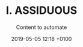 ---
layout: post
title: "I. ASSIDUOUS"
subtitle: "Content to automate"
slug: i-assiduous
date: 2019-05-05 12:18 +0100
release: 2019-06-14 12:18 +0100
published: true
enable: true

video:
  videoID: a-JkdU3G_IY
  videoImg: assiduous.jpg

audio:
  trackID: assiduous
  trackFile: "I-ASSIDUOUS.mp3"
  trackImg: img.png
        
text: 
  textID: "I.ASSIDUOUS"
  textFile: 2019-04-14-assiduous.txt

notes:
  - note: "1"
    num: 1
    videoTS: 21
    audioTS: 11
    content: "Bbc.co.uk. (2018). Search - BBC R&D. [online] Available at&#58; https://www.bbc.co.uk/rd [Accessed 3 Oct. 2018]."

  - note: "2"
    num: 2
    videoTS: 23
    audioTS: 13
    content: "BBC News Labs. (2018). BBC News Labs. [online] Available at&#58 http://bbcnewslabs.co.uk/ [Accessed 3 Oct. 2018]."

  - note: "3"
    num: 3
    videoTS: 184
    audioTS: 120
    content: "Singh, A. (2018). Google has Released an Updated Version of its Open Source YouTube Dataset. [online] Analytics Vidhya. Available at&#58; https://www.analyticsvidhya.com/blog/2018/06/google-has-released-an-updated-version-of-its-open-source-youtube-dataset/ [Accessed 3 Oct. 2018]."
  
  - note: "4"
    num: 4
    videoTS: 209
    audioTS: 133
    content: "This experiment is run by the BBC R&D AI Production team&#58; Bbc.co.uk. (2018). AI in Production - BBC R&D. [online] Available at&#58; https://www.bbc.co.uk/rd/projects/ai-production [Accessed 3 Oct. 2018]."

  - note: "5"
    num: 5
    videoTS: 248
    audioTS: 150
    content: "Bbc.co.uk. (2018). Compositing and Mixing Video in the Browser - BBC R&D. [online] Available at&#58; https://www.bbc.co.uk/rd/blog/2017-07-compositing-mixing-video-browser [Accessed 3 Oct. 2018]."

  - note: "Note 6"
    num: 6
    videoTS: 252.5
    audioTS: 153.5
    content: "Bbc.co.uk. (2018). IP Studio: Lightweight Live - BBC R&D. [online] Available at&#58; https://www.bbc.co.uk/rd/projects/ip-studio-lightweight-live [Accessed 3 Oct. 2018]."

  - note: "Note 7"
    num: 7
    videoTS: 299.5
    audioTS: 187.5
    content: "Bbc.co.uk. (2018). Nearly Live Production - BBC R&D. [online] Available at&#58; https://www.bbc.co.uk/rd/projects/nearly-live-production [Accessed 3 Oct. 2018]."

  - note: "Note 8"
    num: 8
    videoTS: 342.5
    audioTS: 206.5
    content: "Cognitus-h2020.eu. (2018). COGNITUS. [online] Available at&#58; http://cognitus-h2020.eu/ [Accessed 3 Oct. 2018]."

  - note: "Note 9"
    num: 9
    videoTS: 385.5
    audioTS: 226
    content: "Bbc.co.uk. (2014). High Dynamic Range Television and Hybrid Log-Gamma - BBC R&D. [online] Available at&#58; https://www.bbc.co.uk/rd/projects/high-dynamic-range [Accessed 3 Oct. 2018]."

  - note: "Note 10"
    num: 10
    videoTS: 399
    audioTS: 239.5
    content: "Webdav.tuebingen.mpg.de. (2018). EnhanceNet Single Image Super-Resolution Through Automated Texture Synthesis. [online] Available at&#58; http://webdav.tuebingen.mpg.de/pixel/enhancenet/ [Accessed 3 Oct. 2018]."

  - note: "Note 11"
    num: 11
    videoTS: 408
    audioTS: 245
    content: "People.xiph.org. (2018). RNNoise: Learning Noise Suppression. [online] Available at&#58; https://people.xiph.org/~jm/demo/rnnoise/ [Accessed 3 Oct. 2018]."

---